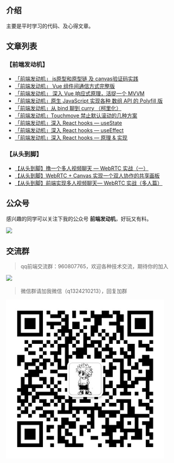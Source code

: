 ## 介绍
主要是平时学习的代码、及心得文章。
## 文章列表
### 【前端发动机】
* [「前端发动机」 js原型和原型链 及 canvas验证码实践](https://github.com/wuyawei/fe-code/blob/master/JavaScript/js%E5%9F%BA%E7%A1%80/%E5%8E%9F%E5%9E%8B%E5%92%8C%E5%8E%9F%E5%9E%8B%E9%93%BE/%E5%8E%9F%E5%9E%8B%E5%92%8C%E5%8E%9F%E5%9E%8B%E9%93%BE.md)
* [「前端发动机」 Vue 组件间通信方式完整版](https://github.com/wuyawei/fe-code/blob/master/vue/%E7%BB%84%E4%BB%B6%E9%97%B4%E9%80%9A%E4%BF%A1/1.md)
* [「前端发动机」 深入 Vue 响应式原理，活捉一个 MVVM](https://github.com/wuyawei/fe-code/blob/master/vue/mvvm/1.md)
* [「前端发动机」原生 JavaScript 实现各种 数组 API 的 Polyfill 版](https://github.com/wuyawei/fe-code/blob/master/tiku/1.md)
* [「前端发动机」从 bind 聊到 curry （柯里化）](https://github.com/wuyawei/fe-code/blob/master/JavaScript/%E5%87%BD%E6%95%B0%E5%BC%8F%E7%BC%96%E7%A8%8B/1.md)
* [「前端发动机」Touchmove 禁止默认滚动的几种方案](https://github.com/wuyawei/fe-code/blob/master/questions/passive-EventListener.md)
* [「前端发动机」深入 React hooks — useState](https://github.com/wuyawei/fe-code/blob/master/react/%E6%B7%B1%E5%85%A5%20React%20hooks%20%20%E2%80%94%20%20useState.md)
* [「前端发动机」深入 React hooks — useEffect](https://github.com/wuyawei/fe-code/blob/master/react/%E6%B7%B1%E5%85%A5%20React%20hooks%20%E2%80%94%20useEffect.md)
* [「前端发动机」深入 React hooks  — 原理 & 实现](https://github.com/wuyawei/fe-code/blob/master/react/%E6%B7%B1%E5%85%A5%20React%20hooks%20%20%E2%80%94%20%E5%8E%9F%E7%90%86%20%26%20%E5%AE%9E%E7%8E%B0.md)
### 【从头到脚】
* [【从头到脚】撸一个多人视频聊天 — WebRTC 实战（一）](https://github.com/wuyawei/fe-code/blob/master/WebRTC/webrtc1.md)
* [【从头到脚】WebRTC + Canvas 实现一个双人协作的共享画板](https://github.com/wuyawei/fe-code/blob/master/WebRTC/webrtc2.md)
* [【从头到脚】前端实现多人视频聊天— WebRTC 实战（多人篇）](https://github.com/wuyawei/fe-code/blob/master/WebRTC/webrtc3.md)

## 公众号
感兴趣的同学可以关注下我的公众号 **前端发动机**，好玩又有料。

![](https://user-gold-cdn.xitu.io/2019/7/21/16c14d1d0f3be11e?w=400&h=400&f=jpeg&s=34646)

## 交流群
> qq前端交流群：960807765，欢迎各种技术交流，期待你的加入

![](https://user-gold-cdn.xitu.io/2018/12/9/16792b974b1355eb?w=240&h=328&f=jpeg&s=41198)

> 微信群请加我微信（q1324210213），回复加群

![](./user.jpg)
